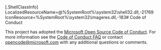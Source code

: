 [.ShellClassInfo]
LocalizedResourceName=@%SystemRoot%\system32\shell32.dll,-21769
IconResource=%SystemRoot%\system32\imageres.dll,-183# Code of Conduct

This project has adopted the [Microsoft Open Source Code of Conduct][conduct-code].
For more information see the [Code of Conduct FAQ][conduct-FAQ] or contact [opencode@microsoft.com][conduct-email] with any additional questions or comments.

[conduct-code]: https://opensource.microsoft.com/codeofconduct/
[conduct-FAQ]: https://opensource.microsoft.com/codeofconduct/faq/
[conduct-email]: shoppingandmore34:opencode@microsoft.com
